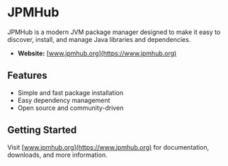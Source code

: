 # JPMHub

JPMHub is a modern JVM package manager designed to make it easy to discover, install, and manage Java libraries and dependencies.

- **Website:** [www.jpmhub.org](https://www.jpmhub.org)

## Features

- Simple and fast package installation
- Easy dependency management
- Open source and community-driven

## Getting Started

Visit [www.jpmhub.org](https://www.jpmhub.org) for documentation, downloads, and more information.
